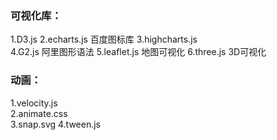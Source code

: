### 可视化库：

1.D3.js 
2.echarts.js 百度图标库
3.highcharts.js  
4.G2.js  阿里图形语法
5.leaflet.js  地图可视化
6.three.js    3D可视化

### 动画：
1.velocity.js    
2.animate.css  
3.snap.svg
4.tween.js
